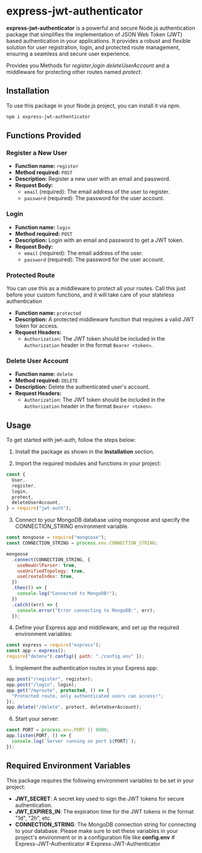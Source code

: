 # express-jwt-authenticator

**express-jwt-authenticator** is a powerful and secure Node.js authentication package that simplifies the implementation of JSON Web Token (JWT) based authentication in your applications. It provides a robust and flexible solution for user registration, login, and protected route management, ensuring a seamless and secure user experience.

Provides you Methods for _register_,_login_ _deleteUserAccount_ and a middleware for protecting other routes named _protect_.

## Installation

To use this package in your Node.js project, you can install it via npm.

```bash
npm i express-jwt-authenticator
```

## Functions Provided

### Register a New User

- **Function name:** `register`
- **Method required:** `POST`
- **Description:** Register a new user with an email and password.
- **Request Body:**
  - `email` (required): The email address of the user to register.
  - `password` (required): The password for the user account.

### Login

- **Function name:** `login`
- **Method required:** `POST`
- **Description:** Login with an email and password to get a JWT token.
- **Request Body:**
  - `email` (required): The email address of the user.
  - `password` (required): The password for the user account.

### Protected Route

You can use this as a middleware to protect all your routes. Call this just before your custom functions, and it will take care of your stateless authentication

- **Function name:** `protected`
- **Description:** A protected middleware function that requires a valid JWT token for access.
- **Request Headers:**
  - `Authorization`: The JWT token should be included in the `Authorization` header in the format `Bearer <token>`.

### Delete User Account

- **Function name:** `delete`
- **Method required:** `DELETE`
- **Description:** Delete the authenticated user's account.
- **Request Headers:**
  - `Authorization`: The JWT token should be included in the `Authorization` header in the format `Bearer <token>`.

## Usage

To get started with jwt-auth, follow the steps below:

1. Install the package as shown in the **Installation** section.

2. Import the required modules and functions in your project:

```js
const {
  User,
  register,
  login,
  protect,
  deleteUserAccount,
} = require("jwt-auth");
```

3. Connect to your MongoDB database using mongoose and specify the CONNECTION_STRING environment variable.

```js
const mongoose = require("mongoose");
const CONNECTION_STRING = process.env.CONNECTION_STRING;

mongoose
  .connect(CONNECTION_STRING, {
    useNewUrlParser: true,
    useUnifiedTopology: true,
    useCreateIndex: true,
  })
  .then(() => {
    console.log("Connected to MongoDB!");
  })
  .catch((err) => {
    console.error("Error connecting to MongoDB:", err);
  });
```

4. Define your Express app and middleware, and set up the required environment variables:

```js
const express = require("express");
const app = express();
require("dotenv").config({ path: "./config.env" });
```

5.  Implement the authentication routes in your Express app:

```js
app.post("/register", register);
app.post("/login", login);
app.get("/myroute", protected, () => {
  "Protected route, only authenticated users can access!";
});
app.delete("/delete", protect, deleteUserAccount);
```

6.  Start your server:

```js
const PORT = process.env.PORT || 8000;
app.listen(PORT, () => {
  console.log(`Server running on port ${PORT}`);
});
```

## Required Environment Variables

This package requires the following environment variables to be set in your project:

- **JWT_SECRET**: A secret key used to sign the JWT tokens for secure authentication.
- **JWT_EXPIRES_IN**: The expiration time for the JWT tokens in the format "1d", "2h", etc.
- **CONNECTION_STRING**: The MongoDB connection string for connecting to your database.
  Please make sure to set these variables in your project's environment or in a configuration file like **config.env**
#   E x p r e s s - J W T - A u t h e n t i c a t o r  
 # Express-JWT-Authenticator

